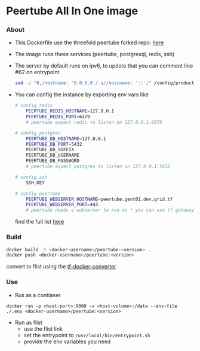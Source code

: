 # Peertube All In One image

### About

- This Dockerfile use the threefold peertube forked repo: [here](https://github.com/freeflowuniverse/tf-peertube)

- The image runs these services (peertube, postgresql, redis, ssh)

- The server by default runs on ipv6, to update that you can comment line #62 on entrypoint

  ```bash
  sed -i "0,/hostname: '0.0.0.0'/ s//hostname: '::'/" /config/production.yaml
  ```

- You can config the instance by exporting env vars like

  ```bash
  # config redis
      PEERTUBE_REDIS_HOSTNAME=127.0.0.1
      PEERTUBE_REDIS_PORT=6379
      # peertube expect redis to listen on 127.0.0.1:6379

  # config postgres
      PEERTUBE_DB_HOSTNAME=127.0.0.1
      PEERTUBE_DB_PORT=5432
      PEERTUBE_DB_SUFFIX
      PEERTUBE_DB_USERNAME
      PEERTUBE_DB_PASSWORD
      # peertube expect postgres to listen on 127.0.0.1:5432

  # config ssh
      SSH_KEY

  # config peertube
      PEERTUBE_WEBSERVER_HOSTNAME=peertube.gent01.dev.grid.tf
      PEERTUBE_WEBSERVER_PORT=443
      # peertube needs a webserver to run on * you can use tf gateway or nginx server *

  ```

  find the full list [here](https://github.com/freeflowuniverse/tf-peertube/blob/develop_threefold_login/support/docker/production/config/custom-environment-variables.yaml)

### Build

```bash
docker build -t <docker-username>/peertube:<version> .
docker push <docker-username>/peertube:<version>
```

convert to flist using the [tf-docker-converter](https://hub.grid.tf)

### Use

- Rus as a contianer

```
docker run -p <host-port>:9000 -v <host-volume>:/data --env-file ./.env <docker-username>/peertube:<version>
```

- Run as flist
  - use the flist link
  - set the entrypoint to `/usr/local/bin/entrypoint.sh`
  - provide the env variables you need
